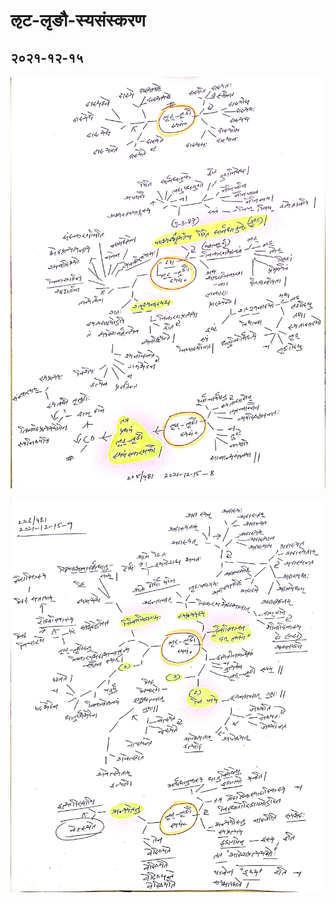 # ऌट-लृङौ-स्यसंस्करण

## २०२१-१२-१५

![lp-ऌट-लृङौ-स्यसंस्करण-2021-12-15-8](lp-ऌट-लृङौ-स्यसंस्करण-2021-12-15-8.jpg)

![lp-ऌट-लृङौ-स्यसंस्करण-2021-12-15-9](lp-ऌट-लृङौ-स्यसंस्करण-2021-12-15-9.jpg)
